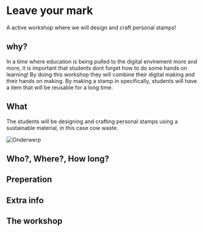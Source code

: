# Leave your mark
A active workshop where we will design and craft personal stamps!

## why?
In a time where education is being pulled to the digital envirement more and more, it is important that students dont forget how to do some hands on learning! By doing this workshop they will combine their digital making and their hands on making. By making a stamp in specifically, students will have a item that will be reusable for a long time.

## What
The students will be designing and crafting personal stamps using a sustainable material, in this case cow waste. 

![Onderwerp](https://github.com/user-attachments/assets/0c77b00b-a615-4bc1-ab30-0e8389305d93)

## Who?, Where?, How long?

## Preperation

## Extra info

## The workshop
